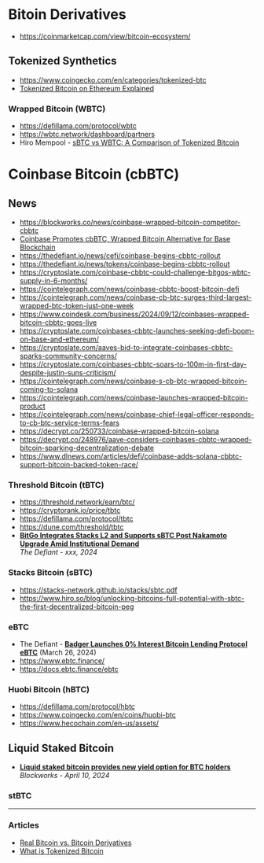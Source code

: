 # Bitoin Derivatives

- https://coinmarketcap.com/view/bitcoin-ecosystem/

## Tokenized Synthetics

- https://www.coingecko.com/en/categories/tokenized-btc
- [Tokenized Bitcoin on Ethereum Explained](https://www.binance.com/en-ZA/feed/post/43077)

### Wrapped Bitcoin (WBTC)
- https://defillama.com/protocol/wbtc
- https://wbtc.network/dashboard/partners
- Hiro Mempool - [sBTC vs WBTC: A Comparison of Tokenized Bitcoin](https://www.hiro.so/blog/sbtc-vs-wbtc-a-comparison-of-tokenized-bitcoin)

# Coinbase Bitcoin (cbBTC)

## News
- https://blockworks.co/news/coinbase-wrapped-bitcoin-competitor-cbbtc
- [Coinbase Promotes cbBTC, Wrapped Bitcoin Alternative for Base Blockchain](https://www.coindesk.com/business/2024/08/14/coinbase-promotes-cbbtc-wrapped-bitcoin-version-for-base-blockchain)
- https://thedefiant.io/news/cefi/coinbase-begins-cbbtc-rollout
- https://thedefiant.io/news/tokens/coinbase-begins-cbbtc-rollout
- https://cryptoslate.com/coinbase-cbbtc-could-challenge-bitgos-wbtc-supply-in-6-months/
- https://cointelegraph.com/news/coinbase-cbbtc-boost-bitcoin-defi
- https://cointelegraph.com/news/coinbase-cb-btc-surges-third-largest-wrapped-btc-token-just-one-week
- https://www.coindesk.com/business/2024/09/12/coinbases-wrapped-bitcoin-cbbtc-goes-live
- https://cryptoslate.com/coinbases-cbbtc-launches-seeking-defi-boom-on-base-and-ethereum/
- https://cryptoslate.com/aaves-bid-to-integrate-coinbases-cbbtc-sparks-community-concerns/
- https://cryptoslate.com/coinbases-cbbtc-soars-to-100m-in-first-day-despite-justin-suns-criticism/
- https://cointelegraph.com/news/coinbase-s-cb-btc-wrapped-bitcoin-coming-to-solana
- https://cointelegraph.com/news/coinbase-launches-wrapped-bitcoin-product
- https://cointelegraph.com/news/coinbase-chief-legal-officer-responds-to-cb-btc-service-terms-fears
- https://decrypt.co/250733/coinbase-wrapped-bitcoin-solana
- https://decrypt.co/248976/aave-considers-coinbases-cbbtc-wrapped-bitcoin-sparking-decentralization-debate
- https://www.dlnews.com/articles/defi/coinbase-adds-solana-cbbtc-support-bitcoin-backed-token-race/

### Threshold Bitcoin (tBTC)
- https://threshold.network/earn/btc/
- https://cryptorank.io/price/tbtc
- https://defillama.com/protocol/tbtc
- https://dune.com/threshold/tbtc
- [**BitGo Integrates Stacks L2 and Supports sBTC Post Nakamoto Upgrade Amid Institutional Demand**](https://thedefiant.io/news/cefi/bitgo-integrates-stacks-l2-supports-sbtc-post-nakamoto-upgrade-amid-demand)
  <br/>_The Defiant - xxx, 2024_

### Stacks Bitcoin (sBTC)
- https://stacks-network.github.io/stacks/sbtc.pdf
- https://www.hiro.so/blog/unlocking-bitcoins-full-potential-with-sbtc-the-first-decentralized-bitcoin-peg

### eBTC
- The Defiant - [**Badger Launches 0% Interest Bitcoin Lending Protocol eBTC**](https://thedefiant.io/badger-launches-0-interest-bitcoin-lending-protocol-ebtc) (March 26, 2024)
- https://www.ebtc.finance/
- https://docs.ebtc.finance/ebtc

### Huobi Bitcoin (hBTC)
- https://defillama.com/protocol/hbtc
- https://www.coingecko.com/en/coins/huobi-btc
- https://www.hecochain.com/en-us/assets/


## Liquid Staked Bitcoin

- [**Liquid staked bitcoin provides new yield option for BTC holders**](https://blockworks.co/news/liquid-staked-bitcoin-yield-option-btc-holders)
  <br/>_Blockworks - April 10, 2024_

### stBTC

----

### Articles
- [Real Bitcoin vs. Bitcoin Derivatives](https://river.com/learn/real-bitcoin-vs-bitcoin-derivatives/)
- [What is Tokenized Bitcoin](https://trustmachines.co/learn/tokenized-bitcoin/)
